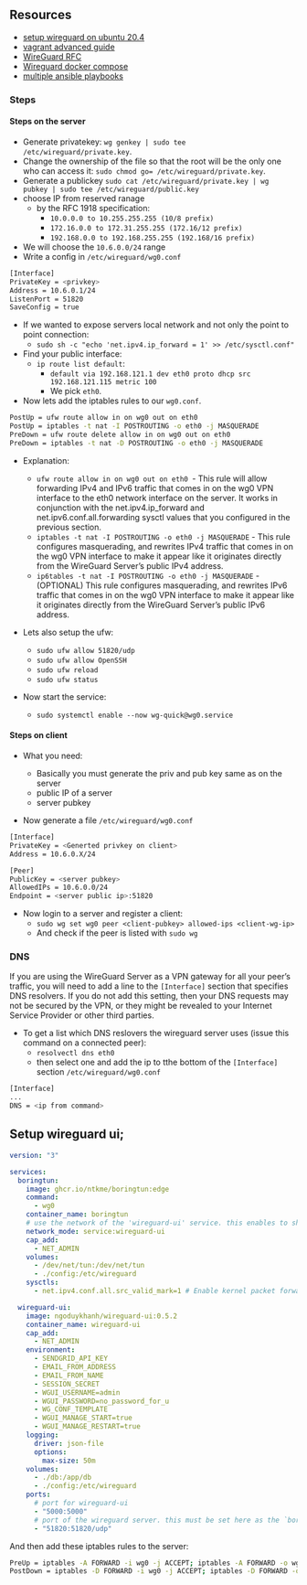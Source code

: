 ## Resources

- [setup wireguard on ubuntu 20.4](https://www.digitalocean.com/community/tutorials/how-to-set-up-wireguard-on-ubuntu-20-04)
- [vagrant advanced guide](https://fedoramagazine.org/vagrant-beyond-basics/)
- [WireGuard RFC](https://www.wireguard.com/papers/wireguard.pdf)
- [Wireguard docker compose](https://gitea.spanskiduh.dev/spanskiduh/wireguard-docker/src/branch/main/docker-compose.yml)
- [multiple ansible playbooks](https://stackoverflow.com/a/43183939)

### Steps

#### Steps on the server

- Generate privatekey: `wg genkey | sudo tee /etc/wireguard/private.key`.
- Change the ownership of the file so that the root will be the only one who can access it: `sudo chmod go= /etc/wireguard/private.key`.
- Generate a publickey `sudo cat /etc/wireguard/private.key | wg pubkey | sudo tee /etc/wireguard/public.key`
- choose IP from reserved ranage
  - by the RFC 1918 specification:
    - `10.0.0.0 to 10.255.255.255 (10/8 prefix)`
    - `172.16.0.0 to 172.31.255.255 (172.16/12 prefix)`
    - `192.168.0.0 to 192.168.255.255 (192.168/16 prefix)`
- We will choose the `10.6.0.0/24` range
- Write a config in `/etc/wireguard/wg0.conf`

```bash
[Interface]
PrivateKey = <privkey>
Address = 10.6.0.1/24
ListenPort = 51820
SaveConfig = true
```

- If we wanted to expose servers local network and not only the point to point connection:
  - `sudo sh -c "echo 'net.ipv4.ip_forward = 1' >> /etc/sysctl.conf"`
- Find your public interface:
  - `ip route list default`:
    - `default via 192.168.121.1 dev eth0 proto dhcp src 192.168.121.115 metric 100`
    - We pick `eth0`.
- Now lets add the iptables rules to our `wg0.conf`.

```bash
PostUp = ufw route allow in on wg0 out on eth0
PostUp = iptables -t nat -I POSTROUTING -o eth0 -j MASQUERADE
PreDown = ufw route delete allow in on wg0 out on eth0
PreDown = iptables -t nat -D POSTROUTING -o eth0 -j MASQUERADE
```

- Explanation:

  - `ufw route allow in on wg0 out on eth0 `- This rule will allow forwarding IPv4 and IPv6 traffic that comes in on the wg0 VPN interface to the eth0 network interface on the server. It works in conjunction with the net.ipv4.ip_forward and net.ipv6.conf.all.forwarding sysctl values that you configured in the previous section.
  - `iptables -t nat -I POSTROUTING -o eth0 -j MASQUERADE` - This rule configures masquerading, and rewrites IPv4 traffic that comes in on the wg0 VPN interface to make it appear like it originates directly from the WireGuard Server’s public IPv4 address.
  - `ip6tables -t nat -I POSTROUTING -o eth0 -j MASQUERADE` - (OPTIONAL) This rule configures masquerading, and rewrites IPv6 traffic that comes in on the wg0 VPN interface to make it appear like it originates directly from the WireGuard Server’s public IPv6 address.

- Lets also setup the ufw:

  - `sudo ufw allow 51820/udp`
  - `sudo ufw allow OpenSSH`
  - `sudo ufw reload`
  - `sudo ufw status`

- Now start the service:
  - `sudo systemctl enable --now wg-quick@wg0.service`

#### Steps on client

- What you need:

  - Basically you must generate the priv and pub key same as on the server
  - public IP of a server
  - server pubkey

- Now generate a file `/etc/wireguard/wg0.conf`

```bash
[Interface]
PrivateKey = <Generted privkey on client>
Address = 10.6.0.X/24

[Peer]
PublicKey = <server pubkey>
AllowedIPs = 10.6.0.0/24
Endpoint = <server public ip>:51820
```

- Now login to a server and register a client:
  - `sudo wg set wg0 peer <client-pubkey> allowed-ips <client-wg-ip>`
  - And check if the peer is listed with `sudo wg`

### DNS

If you are using the WireGuard Server as a VPN gateway for all your peer’s traffic, you will need to add a line to the `[Interface]` section that specifies DNS resolvers. If you do not add this setting, then your DNS requests may not be secured by the VPN, or they might be revealed to your Internet Service Provider or other third parties.

- To get a list which DNS reslovers the wireguard server uses (issue this command on a connected peer):
  - `resolvectl dns eth0`
  - then select one and add the ip to tthe bottom of the `[Interface]` section `/etc/wireguard/wg0.conf`

```bash
[Interface]
...
DNS = <ip from command>
```

## Setup wireguard ui;

```yaml
version: "3"

services:
  boringtun:
    image: ghcr.io/ntkme/boringtun:edge
    command:
      - wg0
    container_name: boringtun
    # use the network of the 'wireguard-ui' service. this enables to show active clients in the status page
    network_mode: service:wireguard-ui
    cap_add:
      - NET_ADMIN
    volumes:
      - /dev/net/tun:/dev/net/tun
      - ./config:/etc/wireguard
    sysctls:
      - net.ipv4.conf.all.src_valid_mark=1 # Enable kernel packet forwarding

  wireguard-ui:
    image: ngoduykhanh/wireguard-ui:0.5.2
    container_name: wireguard-ui
    cap_add:
      - NET_ADMIN
    environment:
      - SENDGRID_API_KEY
      - EMAIL_FROM_ADDRESS
      - EMAIL_FROM_NAME
      - SESSION_SECRET
      - WGUI_USERNAME=admin
      - WGUI_PASSWORD=no_password_for_u
      - WG_CONF_TEMPLATE
      - WGUI_MANAGE_START=true
      - WGUI_MANAGE_RESTART=true
    logging:
      driver: json-file
      options:
        max-size: 50m
    volumes:
      - ./db:/app/db
      - ./config:/etc/wireguard
    ports:
      # port for wireguard-ui
      - "5000:5000"
      # port of the wireguard server. this must be set here as the `boringtun` container joins the network of this container and hasn't its own network over which it could publish the ports
      - "51820:51820/udp"
```

And then add these iptables rules to the server:

```bash
PreUp = iptables -A FORWARD -i wg0 -j ACCEPT; iptables -A FORWARD -o wg0 -j ACCEPT; iptables -t nat -A POSTROUTING -o eth0 -j MASQUERADE;
PostDown = iptables -D FORWARD -i wg0 -j ACCEPT; iptables -D FORWARD -o wg0 -j ACCEPT; iptables -t nat -D POSTROUTING -o eth0 -j MASQUERADE;
```
